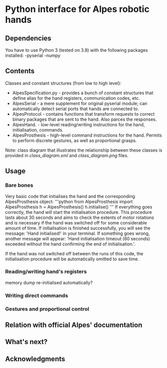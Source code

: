 # Python interface for Alpes robotic hands

## Dependencies
You have to use Python 3 (tested on 3.8) with the following packages installed:
	-pyserial
	-numpy

## Contents
Classes and constant structures (from low to high level):
- AlpesSpecification.py 	- provides a bunch of constant structures that define alias for the hand registers, communication codes, etc.
- AlpesSerial				- a mere supplement for original pyserial module; can automatically detect serial ports that hands are connected to. 
- AlpesProtocol				- contains functions that transform requests to correct binary packages that are sent to the hand. Also parces the responses. 
- AlpesHand.	 			- low-level reading/writing instructions for the hand, initialisation, commands. 
- AlpesProsthesis			- high-level command instructions for the hand. Permits to perform discrete gestures, as well as proportional grasps.
	
Note: class diagram that illustrates the relationship between these classes is provided in *class\_diagram.xml* and *class\_diagram.png* files.

## Usage
### Bare bones
Very basic code that initialises the hand and the corresponding AlpesProsthesis object:
'''python
from AlpesProsthesis import AlpesProsthesis
h = AlpesProsthesis()
h.initialise()
'''
If everything goes correctly, the hand will start the initialisation procedure. This procedure lasts about 30 seconds and aims to check the extents of motor rotations and is necessary if the hand was switched off for some considerable amount of time. If initialisation is finished successfully, you will see the message: 
'Hand initialised!' 
in your terminal. If something goes wrong, another message will appear: 
'Hand initialisation timeout (60 seconds) exceeded without the hand confirming the end of initialisation.'.

If the hand was not switched off between the runs of this code, the  initialisation procedure will be automatically omitted to save time.

### Reading/writing hand's registers
memory dump
re-initialised automatically?

### Writing direct commands

### Gestures and proportional control

## Relation with official Alpes' documentation

## What's next?

## Acknowledgments